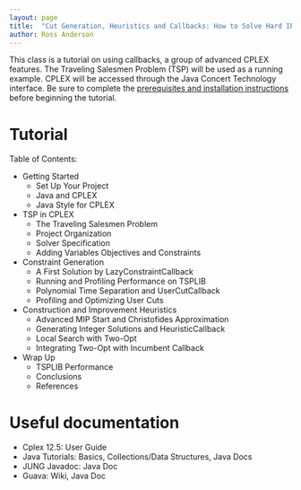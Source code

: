 ```yaml
---
layout: page
title:  "Cut Generation, Heuristics and Callbacks: How to Solve Hard IPs"
author: Ross Anderson
---
```


This class is a tutorial on using callbacks, a group of advanced CPLEX features. The Traveling Salesmen Problem (TSP) will be used as a running example. CPLEX will be accessed through the Java Concert Technology interface. Be sure to complete the [prerequisites and installation instructions](prerequisites/index.html) before beginning the tutorial.


# Tutorial

Table of Contents:

* Getting Started
  * Set Up Your Project
  * Java and CPLEX
  * Java Style for CPLEX
* TSP in CPLEX
  * The Traveling Salesmen Problem
  * Project Organization
  * Solver Specification
  * Adding Variables Objectives and Constraints
* Constraint Generation
  * A First Solution by LazyConstraintCallback
  * Running and Profiling Performance on TSPLIB
  * Polynomial Time Separation and UserCutCallback
  * Profiling and Optimizing User Cuts
* Construction and Improvement Heuristics
  * Advanced MIP Start and Christofides Approximation
  * Generating Integer Solutions and HeuristicCallback
  * Local Search with Two-Opt
  * Integrating Two-Opt with Incumbent Callback
* Wrap Up
  * TSPLIB Performance
  * Conclusions
  * References

# Useful documentation

* Cplex 12.5: User Guide
* Java Tutorials: Basics, Collections/Data Structures, Java Docs
* JUNG Javadoc: Java Doc
* Guava: Wiki, Java Doc
